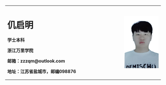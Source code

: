 <table border="0">
  <tr>
    <td width="75%">
      <h1>仉启明</h1>
      <p><b>学士本科</b></p>
      <p><b>浙江万里学院</b></p>
      <p><b>邮箱：zzzqm@outlook.com</b></p>
      <p><b>地址：江苏省盐城市，邮编098876</b></p>
    </td>
    <td width="25%">
      <img src="/zhengjianzhao.png" width="100%">      
    </td>
  </tr>
</table>
